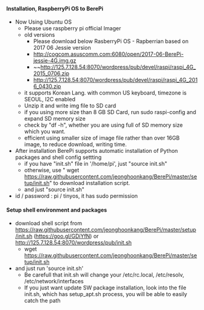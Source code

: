 #### Installation, RaspberryPi OS to BerePi
  - Now Using Ubuntu OS
    - Please use raspberry pi official Imager
    - old versions
      -  Please download below RasberryPi OS - Rapberrian based on 2017 06 Jessie version
      - http://cogcom.asuscomm.com:6080/open/2017-06-BerePi-jessie-4G.img.gz
      - ~~http://125.7.128.54:8070/wordpress/pub/devel/raspi/raspi_4G_2015_0706.zip
      - http://125.7.128.54:8070/wordpress/pub/devel/raspi/raspi_4G_2016_0430.zip
     - it supports Korean Lang. with common US keyboard, timezone is SEOUL, I2C enabled  
    - Unzip it and write img file to SD card
    - if you using more size than 8 GB SD Card, run sudo raspi-config and expand SD memory size
    - check by "df -h", whether you are using full of SD memory size which you want.
    - efficient using smaller size of image file rather than over 16GB image, to reduce download, writing time.
  - After installation BerePi supports automatic installation of Python packages and shell config settting
    - if you have "init.sh" file in '/home/pi', just "source init.sh"
    - otherwise, use " wget https://raw.githubusercontent.com/jeonghoonkang/BerePi/master/setup/init.sh" to download installation script.
    - and just "source init.sh"
  - id / password : pi / tinyos, it has sudo permission

#### Setup shell environment and packages
  - download shell script from https://raw.githubusercontent.com/jeonghoonkang/BerePi/master/setup/init.sh (https://goo.gl/GDiYfN) or http://125.7.128.54:8070/wordpress/pub/init.sh
    - wget https://raw.githubusercontent.com/jeonghoonkang/BerePi/master/setup/init.sh
  - and just run 'source init.sh'
    - Be carefull that init.sh will change your /etc/rc.local, /etc/resolv, /etc/network/interfaces
    - If you just want update SW package installation, look into the file init.sh, which has setup_apt.sh process, you will be able to easily catch the path
  
